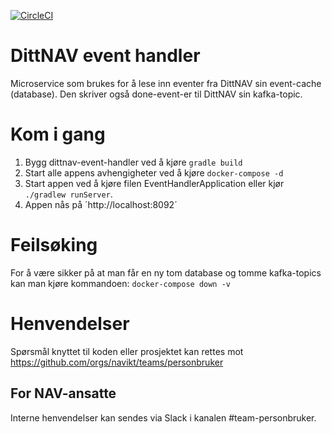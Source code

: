 [![CircleCI](https://circleci.com/gh/navikt/dittnav-event-handler.svg?style=svg)](https://circleci.com/gh/navikt/dittnav-event-handler)

# DittNAV event handler

Microservice som brukes for å lese inn eventer fra DittNAV sin event-cache (database). Den skriver også done-event-er til DittNAV sin kafka-topic.

# Kom i gang
1. Bygg dittnav-event-handler ved å kjøre `gradle build`
2. Start alle appens avhengigheter ved å kjøre `docker-compose -d`
3. Start appen ved å kjøre filen EventHandlerApplication eller kjør `./gradlew runServer`.
4. Appen nås på ´http://localhost:8092´

# Feilsøking
For å være sikker på at man får en ny tom database og tomme kafka-topics kan man kjøre kommandoen: `docker-compose down -v`

# Henvendelser

Spørsmål knyttet til koden eller prosjektet kan rettes mot https://github.com/orgs/navikt/teams/personbruker

## For NAV-ansatte

Interne henvendelser kan sendes via Slack i kanalen #team-personbruker.

